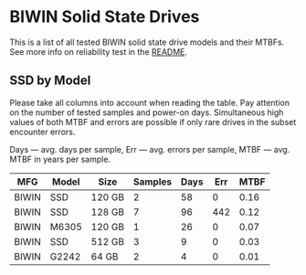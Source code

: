 BIWIN Solid State Drives
========================

This is a list of all tested BIWIN solid state drive models and their MTBFs. See
more info on reliability test in the [README](https://github.com/linuxhw/SMART).

SSD by Model
------------

Please take all columns into account when reading the table. Pay attention on the
number of tested samples and power-on days. Simultaneous high values of both MTBF
and errors are possible if only rare drives in the subset encounter errors.

Days — avg. days per sample,
Err  — avg. errors per sample,
MTBF — avg. MTBF in years per sample.

| MFG       | Model              | Size   | Samples | Days  | Err   | MTBF   |
|-----------|--------------------|--------|---------|-------|-------|--------|
| BIWIN     | SSD                | 120 GB | 2       | 58    | 0     | 0.16   |
| BIWIN     | SSD                | 128 GB | 7       | 96    | 442   | 0.12   |
| BIWIN     | M6305              | 120 GB | 1       | 26    | 0     | 0.07   |
| BIWIN     | SSD                | 512 GB | 3       | 9     | 0     | 0.03   |
| BIWIN     | G2242              | 64 GB  | 2       | 4     | 0     | 0.01   |
